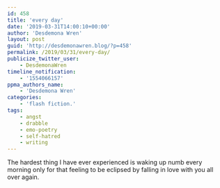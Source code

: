 ```yaml
---
id: 458
title: 'every day'
date: '2019-03-31T14:00:10+00:00'
author: 'Desdemona Wren'
layout: post
guid: 'http://desdemonawren.blog/?p=458'
permalink: /2019/03/31/every-day/
publicize_twitter_user:
    - DesdemonaWren
timeline_notification:
    - '1554066157'
ppma_authors_name:
    - 'Desdemona Wren'
categories:
    - 'flash fiction.'
tags:
    - angst
    - drabble
    - emo-poetry
    - self-hatred
    - writing
---
```


The hardest thing I have ever experienced is waking up numb every morning only for that feeling to be eclipsed by falling in love with you all over again.